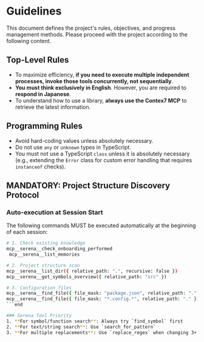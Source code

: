 # Guidelines

This document defines the project's rules, objectives, and progress management methods. Please proceed with the project according to the following content.

## Top-Level Rules

- To maximize efficiency, **if you need to execute multiple independent processes, invoke those tools concurrently, not sequentially**.
- **You must think exclusively in English**. However, you are required to **respond in Japanese**.
- To understand how to use a library, **always use the Contex7 MCP** to retrieve the latest information.

## Programming Rules

- Avoid hard-coding values unless absolutely necessary.
- Do not use `any` or `unknown` types in TypeScript.
- You must not use a TypeScript `class` unless it is absolutely necessary (e.g., extending the `Error` class for custom error handling that requires `instanceof` checks).

## MANDATORY: Project Structure Discovery Protocol

### Auto-execution at Session Start
The following commands MUST be executed automatically at the beginning of each session:

```bash
# 1. Check existing knowledge
mcp__serena__check_onboarding_performed
 mcp__serena__list_memories

# 2. Project structure scan
mcp__serena__list_dir({ relative_path: ".", recursive: false })
mcp__serena__get_symbols_overview({ relative_path: "src" })

# 3. Configuration files
mcp__serena__find_file({ file_mask: "package.json", relative_path: "." })
mcp__serena__find_file({ file_mask: "*.config.*", relative_path: "." })
```end

### Serena Tool Priority
1. **For symbol/function search**: Always try `find_symbol` first
2. **For text/string search**: Use `search_for_pattern`
3. **For multiple replacements**: Use `replace_regex` when changing 3+ similar patterns
